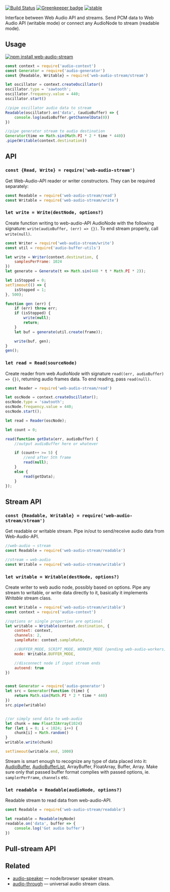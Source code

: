 [![Build Status](https://travis-ci.org/audiojs/web-audio-stream.svg?branch=master)](https://travis-ci.org/audiojs/web-audio-stream) [![Greenkeeper badge](https://badges.greenkeeper.io/audiojs/web-audio-stream.svg)](https://greenkeeper.io/) [![stable](http://badges.github.io/stability-badges/dist/stable.svg)](http://github.com/badges/stability-badges)

Interface between Web Audio API and streams. Send PCM data to Web Audio API (writable mode) or connect any AudioNode to stream (readable mode).

## Usage

[![npm install web-audio-stream](https://nodei.co/npm/web-audio-stream.png?mini=true)](https://npmjs.org/package/web-audio-stream/)

```js
const context = require('audio-context')
const Generator = require('audio-generator')
const {Readable, Writable} = require('web-audio-stream/stream')

let oscillator = context.createOscillator()
oscillator.type = 'sawtooth';
oscillator.frequency.value = 440;
oscillator.start()

//pipe oscillator audio data to stream
Readable(oscillator).on('data', (audioBuffer) => {
	console.log(audioBuffer.getChannelData(0))
})

//pipe generator stream to audio destination
Generator(time => Math.sin(Math.PI * 2 * time * 440))
.pipe(Writable(context.destination))
```

## API

### `const {Read, Write} = require('web-audio-stream')`

Get Web-Audio-API reader or writer constructors. They can be required separately:

```js
const Readable = require('web-audio-stream/read')
const Writable = require('web-audio-stream/write')
```

### `let write = Write(destNode, options?)`

Create function writing to web-audio-API AudioNode with the following signature: `write(audioBuffer, (err) => {})`. To end stream properly, call `write(null)`.

```js
const Writer = require('web-audio-stream/write')
const util = require('audio-buffer-utils')

let write = Writer(context.destination, {
	samplesPerFrame: 1024
})
let generate = Generate(t => Math.sin(440 * t * Math.PI * 2));

let isStopped = 0;
setTimeout(() => {
	isStopped = 1;
}, 500);

function gen (err) {
	if (err) throw err;
	if (isStopped) {
		write(null);
		return;
	}
	let buf = generate(util.create(frame));

	write(buf, gen);
}
gen();
```

### `let read = Read(sourceNode)`

Create reader from web _AudioNode_ with signature `read((err, audioBuffer) => {})`, returning audio frames data. To end reading, pass `read(null)`.

```js
const Reader = require('web-audio-stream/read')

let oscNode = context.createOscillator();
oscNode.type = 'sawtooth';
oscNode.frequency.value = 440;
oscNode.start();

let read = Reader(oscNode);

let count = 0;

read(function getData(err, audioBuffer) {
	//output audioBuffer here or whatever

	if (count++ >= 5) {
		//end after 5th frame
		read(null);
	}
	else {
		read(getData);
	}
});
```

## Stream API

### `const {Readable, Writable} = require('web-audio-stream/stream')`

Get readable or writable stream. Pipe in/out to send/receive audio data from Web-Audio-API.

```js
//web-audio → stream
const Readable = require('web-audio-stream/readable')

//stream → web-audio
const Writable = require('web-audio-stream/writable')
```

### `let writable = Writable(destNode, options?)`

Create writer to web audio node, possibly based on options. Pipe any stream to writable, or write data directly to it, basically it implements _Writable_ stream class.

```js
const Writable = require('web-audio-stream/writable')
const context = require('audio-context')

//options or single properties are optional
let writable = Writable(context.destination, {
	context: context,
	channels: 2,
	sampleRate: context.sampleRate,

	//BUFFER_MODE, SCRIPT_MODE, WORKER_MODE (pending web-audio-workers)
	mode: Writable.BUFFER_MODE,

	//disconnect node if input stream ends
	autoend: true
})


const Generator = require('audio-generator')
let src = Generator(function (time) {
	return Math.sin(Math.PI * 2 * time * 440)
})
src.pipe(writable)


//or simply send data to web-audio
let chunk = new Float32Array(1024)
for (let i = 0; i < 1024; i++) {
	chunk[i] = Math.random()
}
writable.write(chunk)

setTimeout(writable.end, 1000)
```

Stream is smart enough to recognize any type of data placed into it: [AudioBuffer](https://github.com/audiojs/audio-buffer), [AudioBufferList](https://github.com/audiojs/audio-buffer-list), ArrayBuffer, FloatArray, Buffer, Array. Make sure only that passed buffer format complies with passed options, ie. `samplerPerFrame`, `channels` etc.


### `let readable = Readable(audioNode, options?)`

Readable stream to read data from web-audio-API.

```js
const Readable = require('web-audio-stream/readable')

let readable = Readable(myNode)
readable.on('data', buffer => {
	console.log('Got audio buffer')
})
```

## Pull-stream API

## Related

* [audio-speaker](https://github.com/audiojs/audio-speaker) — node/browser speaker stream.
* [audio-through](https://github.com/audiojs/audio-speaker) — universal audio stream class.
